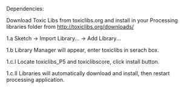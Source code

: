 Dependencies:

Download Toxic Libs from toxiclibs.org and install in your Processing libraries folder from http://toxiclibs.org/downloads/

1.a Sketch -> Import Library... -> Add Library... 

1.b Library Manager will appear, enter toxiclibs in serach box.

1.c.I Locate toxiclibs_P5 and toxiclibscore, click install button.

1.c.II Libraries will automatically download and install, then restart processing application.
